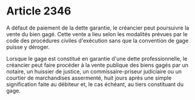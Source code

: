 # Article 2346

A défaut de paiement de la dette garantie, le créancier peut poursuivre la vente du bien gagé. Cette vente a lieu selon les modalités prévues par le code des procédures civiles d'exécution sans que la convention de gage puisse y déroger.

Lorsque le gage est constitué en garantie d'une dette professionnelle, le créancier peut faire procéder à la vente publique des biens gagés par un notaire, un huissier de justice, un commissaire-priseur judiciaire ou un courtier de marchandises assermenté, huit jours après une simple signification faite au débiteur et, le cas échéant, au tiers constituant du gage.
